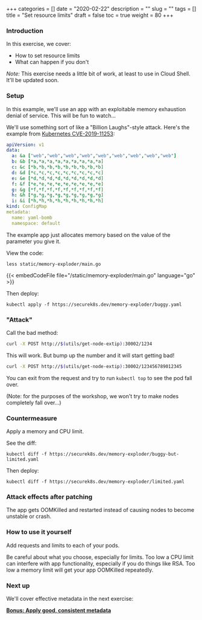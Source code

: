 +++
categories = []
date = "2020-02-22"
description = ""
slug = ""
tags = []
title = "Set resource limits"
draft = false
toc = true
weight = 80
+++

### Introduction
In this exercise, we cover:

 - How to set resource limits
 - What can happen if you don't

_Note:_ This exercise needs a little bit of work, at least to use in Cloud Shell. It'll be updated soon.

### Setup
In this example, we'll use an app with an exploitable
memory exhaustion denial of service. This will be fun to watch...

We'll use something sort of like a "Billion Laughs"-style attack. Here's the example
from [Kubernetes CVE-2019-11253](https://github.com/kubernetes/kubernetes/issues/83253):
```yaml
apiVersion: v1
data:
  a: &a ["web","web","web","web","web","web","web","web","web"]
  b: &b [*a,*a,*a,*a,*a,*a,*a,*a,*a]
  c: &c [*b,*b,*b,*b,*b,*b,*b,*b,*b]
  d: &d [*c,*c,*c,*c,*c,*c,*c,*c,*c]
  e: &e [*d,*d,*d,*d,*d,*d,*d,*d,*d]
  f: &f [*e,*e,*e,*e,*e,*e,*e,*e,*e]
  g: &g [*f,*f,*f,*f,*f,*f,*f,*f,*f]
  h: &h [*g,*g,*g,*g,*g,*g,*g,*g,*g]
  i: &i [*h,*h,*h,*h,*h,*h,*h,*h,*h]
kind: ConfigMap
metadata:
  name: yaml-bomb
  namespace: default
```

The example app just allocates memory based on the value of the parameter you give it.

View the code:

```
less static/memory-exploder/main.go
```

{{< embedCodeFile file="/static/memory-exploder/main.go" language="go" >}}

Then deploy:
```
kubectl apply -f https://securek8s.dev/memory-exploder/buggy.yaml
```

### "Attack"
Call the bad method:
```bash
curl -X POST http://$(utils/get-node-extip):30002/1234
```

This will work. But bump up the number and it will start getting bad!

```bash
curl -X POST http://$(utils/get-node-extip):30002/123456789012345
```

You can exit from the request and try to run `kubectl top` to see the pod fall over.

(Note: for the purposes of the workshop, we won't try to make
nodes completely fall over...)

### Countermeasure
Apply a memory and CPU limit.

See the diff:

```
kubectl diff -f https://securek8s.dev/memory-exploder/buggy-but-limited.yaml
```

Then deploy:

```
kubectl diff -f https://securek8s.dev/memory-exploder/limited.yaml
```

### Attack effects after patching
The app gets OOMKilled and restarted instead of causing nodes to
become unstable or crash.

### How to use it yourself
Add requests and limits to each of your pods.

Be careful about what you choose, especially for limits.
Too low a CPU limit can interfere with app functionality, especially if you do things like RSA.
Too low a memory limit will get your app OOMKilled repeatedly.

### Next up
We'll cover effective metadata in the next exercise:

[**Bonus: Apply good, consistent metadata**](../90-metadata)
